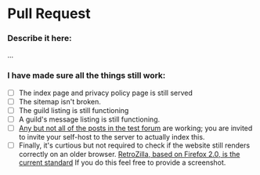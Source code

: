# Pull Request

### Describe it here:

...

### I have made sure all the things still work:

- [ ] The index page and privacy policy page is still served
- [ ] The sitemap isn't broken.
- [ ] The guild listing is still functioning
- [ ] A guild's message listing is still functioning.
- [ ] [Any but not all of the posts in the test forum](https://dforum.org/1020045037372964974/1020049276082073630) are working; you are invited to invite your self-host to the server to actually index this.
- [ ] Finally, it's curtious but not required to check if the website still renders correctly on an older browser. [RetroZilla, based on Firefox 2.0, is the current standard](https://rn10950.github.io/RetroZillaWeb/) If you do this feel free to provide a screenshot.
